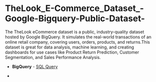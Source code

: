 # TheLook_E-Commerce_Dataset_-Google-Bigquery-Public-Dataset-
The TheLook eCommerce dataset is a public, industry-quality dataset hosted by Google BigQuery. It simulates the real-world transactions of an online retail company, covering users, orders, products, and returns.This dataset is great for data analysis, machine learning, and creating dashboards for use cases like Product Return Prediction, Customer Segmentation, and Sales Performance Analysis.

- **BigQuery** - [SQL Query](https://console.cloud.google.com/bigquery?ws=!1m7!1m6!12m5!1m3!1sdisco-rope-454108-n7!2sus-central1!3s957cf352-fb1f-4edb-afa6-6680e2f47cf7!2e1)

- 
